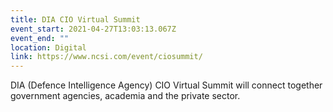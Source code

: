```yaml
---
title: DIA CIO Virtual Summit
event_start: 2021-04-27T13:03:13.067Z
event_end: ""
location: Digital
link: https://www.ncsi.com/event/ciosummit/
---
```

DIA (Defence Intelligence Agency) CIO Virtual Summit will connect together government agencies, academia and the private sector.